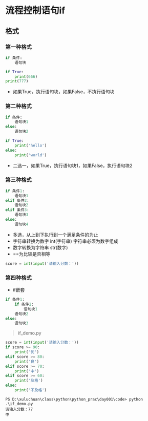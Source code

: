 # 流程控制语句if

## 格式

### 第一种格式

```python
if 条件:
    语句块
```

```python
if True:
    print(666)
print(777)
```

- 如果True，执行语句块，如果False，不执行语句块

### 第二种格式

```python
if 条件:
    语句块1
else:
    语句块2
```

```python
if True:
    print('hello')
else:
    print('world')
```

- 二选一，如果True，执行语句块1，如果False，执行语句块2

### 第三种格式

```python
if 条件1:
    语句块1
elif 条件2:
    语句块2
elif 条件3:
    语句块3
else:
    语句块4
```

- 多选，从上到下执行到一个满足条件的为止
- 字符串转换为数字 int(字符串) 字符串必须为数字组成
- 数字转换为字符串 str(数字)
- ==为比较是否相等

```python
score = int(input('请输入分数：'))
```

### 第四种格式

- if嵌套

```python
if 条件1:
    if 条件2:
        语句块1
    语句块2
else:
    语句块3
```

>if_demo.py

```python
score = int(input('请输入分数：'))
if score >= 90:
    print('优')
elif score >= 80:
    print('良')
elif score >= 70:
    print('中')
elif score >= 60:
    print('及格')
else:
    print('不及格')
```


```
PS D:\xuluchuan\class\python\python_prac\day001\code> python .\if_demo.py
请输入分数：77
中
```
